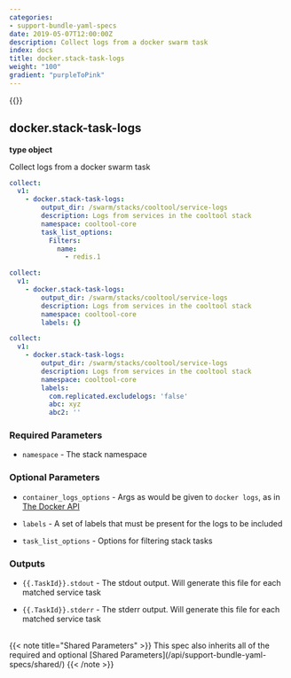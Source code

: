 ```yaml
---
categories:
- support-bundle-yaml-specs
date: 2019-05-07T12:00:00Z
description: Collect logs from a docker swarm task
index: docs
title: docker.stack-task-logs
weight: "100"
gradient: "purpleToPink"
---
```


{{<legacynotice>}}

## docker.stack-task-logs

**type object**

Collect logs from a docker swarm task


```yaml
collect:
  v1:
    - docker.stack-task-logs:
        output_dir: /swarm/stacks/cooltool/service-logs
        description: Logs from services in the cooltool stack
        namespace: cooltool-core
        task_list_options:
          Filters:
            name:
              - redis.1
```

```yaml
collect:
  v1:
    - docker.stack-task-logs:
        output_dir: /swarm/stacks/cooltool/service-logs
        description: Logs from services in the cooltool stack
        namespace: cooltool-core
        labels: {}
```

```yaml
collect:
  v1:
    - docker.stack-task-logs:
        output_dir: /swarm/stacks/cooltool/service-logs
        description: Logs from services in the cooltool stack
        namespace: cooltool-core
        labels:
          com.replicated.excludelogs: 'false'
          abc: xyz
          abc2: ''
```


### Required Parameters


- `namespace` - The stack namespace



### Optional Parameters


- `container_logs_options` - Args as would be given to `docker logs`, as in [The Docker API](https://github.com/moby/moby/blob/master/api/types/client.go#L73)


- `labels` - A set of labels that must be present for the logs to be included


- `task_list_options` - Options for filtering stack tasks



### Outputs

    
- `{{.TaskId}}.stdout` - The stdout output. Will generate this file for each matched service task

- `{{.TaskId}}.stderr` - The stderr output. Will generate this file for each matched service task


<br>
{{< note title="Shared Parameters" >}}
This spec also inherits all of the required and optional [Shared Parameters](/api/support-bundle-yaml-specs/shared/)
{{< /note >}}

  